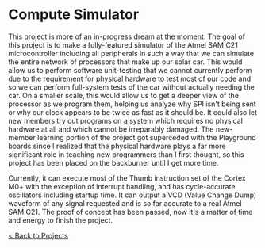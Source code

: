 # Compute Simulator

This project is more of an in-progress dream at the moment. The goal of this project is to make a fully-featured simulator of the Atmel SAM C21 microcontroller including all peripherals in such a way that we can simulate the entire network of processors that make up our solar car. This would allow us to perform software unit-testing that we cannot currently perform due to the requirement for physical hardware to test most of our code and so we can perform full-system tests of the car without actually needing the car. On a smaller scale, this would allow us to get a deeper view of the processor as we program them, helping us analyze why SPI isn't being sent or why our clock appears to be twice as fast as it should be. It could also let new members try out programs on a system which requires no physical hardware at all and which cannot be irreparably damaged. The new-member learning portion of the project got superceded with the Playground boards since I realized that the physical hardware plays a far more significant role in teaching new programmers than I first thought, so this project has been placed on the backburner until I get more time.

Currently, it can execute most of the Thumb instruction set of the Cortex M0+ with the exception of interrupt handling, and has cycle-accurate oscillators including startup time. It can output a VCD (Value Change Dump) waveform of any signal requested and is so far accurate to a real Atmel SAM C21. The proof of concept has been passed, now it's a matter of time and energy to finish the project.

[< Back to Projects](/projects)